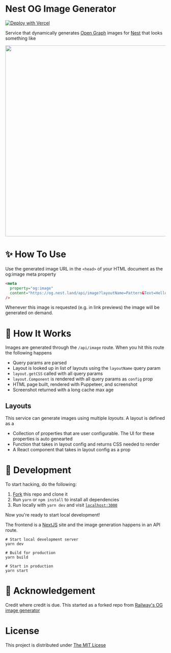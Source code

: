 # Nest OG Image Generator

<a href="https://vercel.com/new/clone?repository-url=https%3A%2F%2Fgithub.com%2Fcaolanxyz%2Fnotion-banners"><img src="https://vercel.com/button" alt="Deploy with Vercel"/></a>

Service that dynamically generates [Open Graph](https://ogp.me/) images for [Nest](https://nest.land) that looks something like

<img width="600" src="https://og.nest.land/api/image?layoutName=Pattern&Text=Hello+World" />

# ✨ How To Use

Use the generated image URL in the `<head>` of your HTML document as the og:image meta property

```html
<meta
  property="og:image"
  content="https://og.nest.land/api/image?layoutName=Pattern&Text=Hello+World"
/>
```

Whenever this image is requested (e.g. in link previews) the image will be generated on demand.

# 🧐 How It Works

Images are generated through the `/api/image` route. When you hit this route the following happens

- Query params are parsed
- Layout is looked up in list of layouts using the `layoutName` query param
- `layout.getCSS` called with all query params
- `layout.Component` is rendered with all query params as `config` prop
- HTML page built, rendered with Puppeteer, and screenshot
- Screenshot returned with a long cache max age

## Layouts

This service can generate images using multiple _layouts_. A layout is defined as a

- Collection of properties that are user configurable. The UI for these properties is auto genearted
- Function that takes in layout config and returns CSS needed to render
- A React component that takes in layout config as a prop

# 🚀 Development

To start hacking, do the following:

1. [Fork](https://github.com/nestdotland/og/fork) this repo and clone it
2. Run `yarn` or `npm install` to install all dependencies
3. Run locally with `yarn dev` and visit [`localhost:3000`](http://localhost:3000)

Now you're ready to start local development!

The frontend is a [NextJS](https://nextjs.org) site and the image generation happens in an API route.

```
# Start local development server
yarn dev

# Build for production
yarn build

# Start in production
yarn start
```

# 🙌 Acknowledgement

Credit where credit is due. This started as a forked repo from [Railway's OG image generator](https://og.railway.app/)

# License

This project is distributed under [The MIT Licese](./LICENSE)
